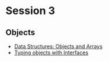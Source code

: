 # Session 3

## Objects

* [Data Structures: Objects and Arrays](https://eloquentjavascript.net/04_data.html)
* [Typing objects with Interfaces](https://www.typescriptlang.org/docs/handbook/interfaces.html)